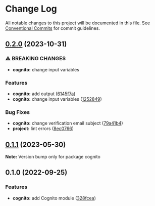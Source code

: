 # Change Log

All notable changes to this project will be documented in this file.
See [Conventional Commits](https://conventionalcommits.org) for commit guidelines.

## [0.2.0](https://github.com/finando/infrastructure-modules/compare/cognito@0.1.1...cognito@0.2.0) (2023-10-31)


### ⚠ BREAKING CHANGES

* **cognito:** change input variables

### Features

* **cognito:** add output ([6145f7a](https://github.com/finando/infrastructure-modules/commit/6145f7a0a3ef28119dfbca7ea81394d0bd4296e4))
* **cognito:** change input variables ([1252849](https://github.com/finando/infrastructure-modules/commit/1252849aac74508a634f31238293c2f2825f3d72))


### Bug Fixes

* **cognito:** change verification email subject ([79a41b4](https://github.com/finando/infrastructure-modules/commit/79a41b4c54d5335824eae2b2e92b99735a605663))
* **project:** lint errors ([8ec0766](https://github.com/finando/infrastructure-modules/commit/8ec0766cb3ee1c4624810931bec73c2b4bd45171))



## [0.1.1](https://github.com/finando/infrastructure-modules/compare/cognito@0.1.0...cognito@0.1.1) (2023-05-30)

**Note:** Version bump only for package cognito





## 0.1.0 (2022-09-25)


### Features

* **cognito:** add Cognito module ([328fcea](https://github.com/finando/infrastructure-modules/commit/328fcea50bb9708be1ff4613dae055f5903d49f9))
